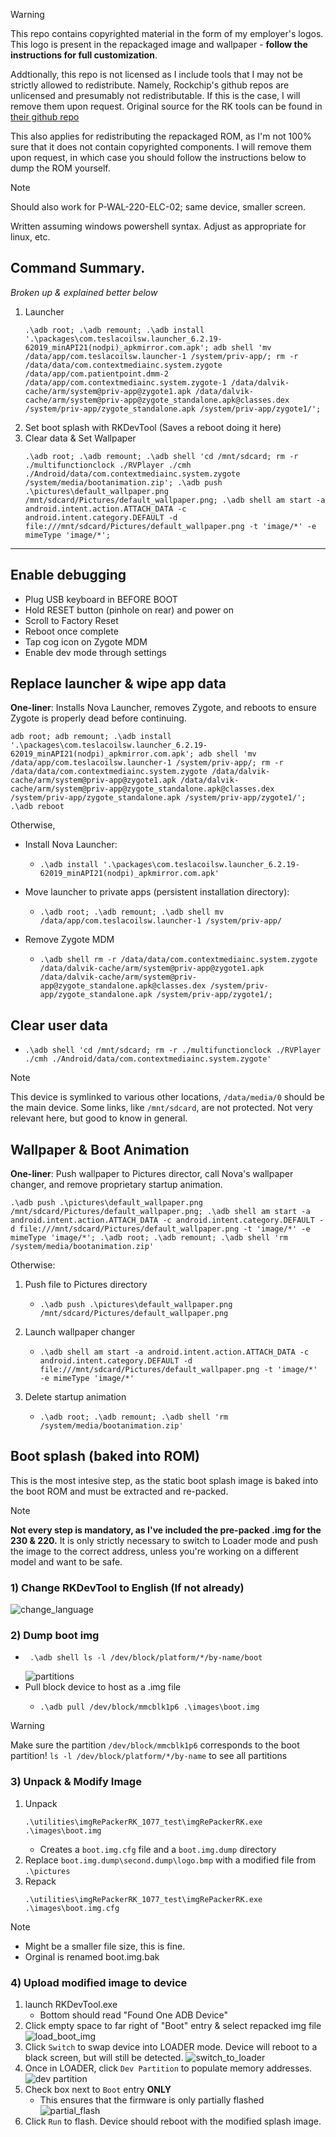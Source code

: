 > [!WARNING]
> This repo contains copyrighted material in the form of my employer's logos. This logo is present in the repackaged image and wallpaper - **follow the instructions for full customization**.
> 
> Addtionally, this repo is not licensed as I include tools that I may not be strictly allowed to redistribute.
> Namely, Rockchip's github repos are unlicensed and presumably not redistributable. If this is the case, I will remove them upon request. Original source for the RK tools can be found in [their github repo](https://github.com/rockchip-android/RKTools)
>
> This also applies for redistributing the repackaged ROM, as I'm not 100% sure that it does not contain copyrighted components. I will remove them upon request, in which case you should follow the instructions below to dump the ROM yourself.

> [!NOTE]
> Should also work for P-WAL-220-ELC-02; same device, smaller screen.
> 
> Written assuming windows powershell syntax. Adjust as appropriate for linux, etc.

## Command Summary.
*Broken up & explained better below*
1. Launcher
   ```
   .\adb root; .\adb remount; .\adb install '.\packages\com.teslacoilsw.launcher_6.2.19-62019_minAPI21(nodpi)_apkmirror.com.apk'; adb shell 'mv /data/app/com.teslacoilsw.launcher-1 /system/priv-app/; rm -r /data/data/com.contextmediainc.system.zygote /data/app/com.patientpoint.dmm-2 /data/app/com.contextmediainc.system.zygote-1 /data/dalvik-cache/arm/system@priv-app@zygote1.apk /data/dalvik-cache/arm/system@priv-app@zygote_standalone.apk@classes.dex /system/priv-app/zygote_standalone.apk /system/priv-app/zygote1/';
   ```
2. Set boot splash with RKDevTool (Saves a reboot doing it here)
3. Clear data & Set Wallpaper
   ```
   .\adb root; .\adb remount; .\adb shell 'cd /mnt/sdcard; rm -r ./multifunctionclock ./RVPlayer ./cmh ./Android/data/com.contextmediainc.system.zygote /system/media/bootanimation.zip'; .\adb push .\pictures\default_wallpaper.png /mnt/sdcard/Pictures/default_wallpaper.png; .\adb shell am start -a android.intent.action.ATTACH_DATA -c android.intent.category.DEFAULT -d file:///mnt/sdcard/Pictures/default_wallpaper.png -t 'image/*' -e mimeType 'image/*';
   ```
---

## Enable debugging
- Plug USB keyboard in BEFORE BOOT
- Hold RESET button (pinhole on rear) and power on
- Scroll to Factory Reset
- Reboot once complete
- Tap cog icon on Zygote MDM
- Enable dev mode through settings

## Replace launcher & wipe app data

**One-liner**: Installs Nova Launcher, removes Zygote, and reboots to ensure Zygote is properly dead before continuing.
```
adb root; adb remount; .\adb install '.\packages\com.teslacoilsw.launcher_6.2.19-62019_minAPI21(nodpi)_apkmirror.com.apk'; adb shell 'mv /data/app/com.teslacoilsw.launcher-1 /system/priv-app/; rm -r /data/data/com.contextmediainc.system.zygote /data/dalvik-cache/arm/system@priv-app@zygote1.apk /data/dalvik-cache/arm/system@priv-app@zygote_standalone.apk@classes.dex /system/priv-app/zygote_standalone.apk /system/priv-app/zygote1/'; .\adb reboot
```
Otherwise, 
- Install Nova Launcher:
  - ```
    .\adb install '.\packages\com.teslacoilsw.launcher_6.2.19-62019_minAPI21(nodpi)_apkmirror.com.apk'
    ```
- Move launcher to private apps (persistent installation directory):
  - ```
    .\adb root; .\adb remount; .\adb shell mv /data/app/com.teslacoilsw.launcher-1 /system/priv-app/
    ```
- Remove Zygote MDM
  - ```
    .\adb shell rm -r /data/data/com.contextmediainc.system.zygote /data/dalvik-cache/arm/system@priv-app@zygote1.apk /data/dalvik-cache/arm/system@priv-app@zygote_standalone.apk@classes.dex /system/priv-app/zygote_standalone.apk /system/priv-app/zygote1/;
    ```

## Clear user data
- ```
  .\adb shell 'cd /mnt/sdcard; rm -r ./multifunctionclock ./RVPlayer ./cmh ./Android/data/com.contextmediainc.system.zygote'
  ```
> [!NOTE]
> This device is symlinked to various other locations, `/data/media/0` should be the main device. Some links, like `/mnt/sdcard`, are not protected. Not very relevant here, but good to know in general.

## Wallpaper & Boot Animation
**One-liner**: Push wallpaper to Pictures director, call Nova's wallpaper changer, and remove proprietary startup animation.
```
.\adb push .\pictures\default_wallpaper.png /mnt/sdcard/Pictures/default_wallpaper.png; .\adb shell am start -a android.intent.action.ATTACH_DATA -c android.intent.category.DEFAULT -d file:///mnt/sdcard/Pictures/default_wallpaper.png -t 'image/*' -e mimeType 'image/*'; .\adb root; .\adb remount; .\adb shell 'rm /system/media/bootanimation.zip'
```
Otherwise:
1. Push file to Pictures directory
   - ```
     .\adb push .\pictures\default_wallpaper.png /mnt/sdcard/Pictures/default_wallpaper.png
     ```
2. Launch wallpaper changer
   - ```
     .\adb shell am start -a android.intent.action.ATTACH_DATA -c android.intent.category.DEFAULT -d file:///mnt/sdcard/Pictures/default_wallpaper.png -t 'image/*' -e mimeType 'image/*'
     ```
3. Delete startup animation
   - ```
     .\adb root; .\adb remount; .\adb shell 'rm /system/media/bootanimation.zip'
     ```

## Boot splash (baked into ROM)
This is the most intesive step, as the static boot splash image is baked into the boot ROM and must be extracted and re-packed. 

> [!NOTE]
> **Not every step is mandatory, as I've included the pre-packed .img for the 230 & 220.** It is only strictly necessary to switch to Loader mode and push the image to the correct address, unless you're working on a different model and want to be safe.

### 1) Change RKDevTool to English (If not already)
![change_language](https://github.com/JohnHeinlein/testing_notes/assets/29853148/e08cdfcf-b7cc-4905-a60f-86baf778318d) 

### 2) Dump boot img
   - ```
      .\adb shell ls -l /dev/block/platform/*/by-name/boot
      ```
      ![partitions](https://github.com/JohnHeinlein/testing_notes/assets/29853148/5590091c-d806-4a05-913f-e825b94ebf8c)
   - Pull block device to host as a .img file
      - ```
        .\adb pull /dev/block/mmcblk1p6 .\images\boot.img
        ```
> [!WARNING]
> Make sure the partition `/dev/block/mmcblk1p6` corresponds to the boot partition!
> `ls -l /dev/block/platform/*/by-name` to see all partitions

### 3) Unpack & Modify Image
   1) Unpack
      ```
      .\utilities\imgRePackerRK_1077_test\imgRePackerRK.exe .\images\boot.img
      ```
      - Creates a `boot.img.cfg` file and a `boot.img.dump` directory
   3) Replace `boot.img.dump\second.dump\logo.bmp` with a modified file from `.\pictures`
   4) Repack
      ```
      .\utilities\imgRePackerRK_1077_test\imgRePackerRK.exe .\images\boot.img.cfg
      ```
> [!NOTE]
> - Might be a smaller file size, this is fine.
> - Orginal is renamed boot.img.bak

### 4) Upload modified image to device
   1) launch RKDevTool.exe
      -  Bottom should read "Found One ADB Device"
   3) Click empty space to far right of "Boot" entry & select repacked img file
   ![load_boot_img](https://github.com/JohnHeinlein/testing_notes/assets/29853148/e9cdb447-d3e0-4cad-b442-37961d0bf739)
   5) Click `Switch` to swap device into LOADER mode. Device will reboot to a black screen, but will still be detected.
   ![switch_to_loader](https://github.com/JohnHeinlein/testing_notes/assets/29853148/78b501e4-12d5-42ff-9982-e18d74b4e42c)
   7) Once in LOADER, click `Dev Partition` to populate memory addresses.
   ![dev partition](https://github.com/JohnHeinlein/testing_notes/assets/29853148/daa822bd-a870-4b94-9cba-c9a24b74b837)
   9) Check box next to `Boot` entry **ONLY**
      - This ensures that the firmware is only partially flashed
   ![partial_flash](https://github.com/JohnHeinlein/testing_notes/assets/29853148/cfff1032-48a8-4eef-acb8-9211136767b6)
   10) Click `Run` to flash. Device should reboot with the modified splash image.
